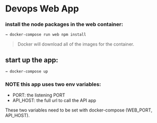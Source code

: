 # Devops Web App


### install the node packages in the web container:
```sh
→ docker-compose run web npm install
```
> Docker will download all of the images for the container.

## start up the app:
```sh
→ docker-compose up
```

###  NOTE this app uses two env variables:

- PORT: the listening PORT
- API_HOST: the full url to call the API app

These two variables need to be set with docker-compose (WEB_PORT, API_HOST).
